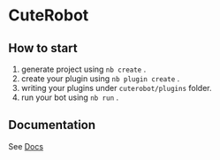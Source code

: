 # CuteRobot

## How to start

1. generate project using `nb create` .
2. create your plugin using `nb plugin create` .
3. writing your plugins under `cuterobot/plugins` folder.
4. run your bot using `nb run` .

## Documentation

See [Docs](https://v2.nonebot.dev/)
